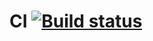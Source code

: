 # CI [![Build status](https://ci.appveyor.com/api/projects/status/t7fr009568v5ad8x/branch/master?svg=true)](https://ci.appveyor.com/project/vitkakim/aqa-l2-4/branch/master)